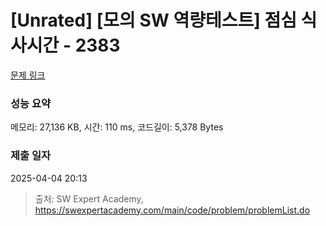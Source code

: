 # [Unrated] [모의 SW 역량테스트] 점심 식사시간 - 2383 

[문제 링크](https://swexpertacademy.com/main/code/problem/problemDetail.do?contestProbId=AV5-BEE6AK0DFAVl) 

### 성능 요약

메모리: 27,136 KB, 시간: 110 ms, 코드길이: 5,378 Bytes

### 제출 일자

2025-04-04 20:13



> 출처: SW Expert Academy, https://swexpertacademy.com/main/code/problem/problemList.do